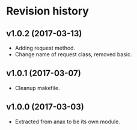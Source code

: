 Revision history
=================================

v1.0.2 (2017-03-13)
---------------------------------

* Adding request method.
* Change name of request class, removed basic.


v1.0.1 (2017-03-07)
---------------------------------

* Cleanup makefile.


v1.0.0 (2017-03-03)
---------------------------------

* Extracted from anax to be its own module.
